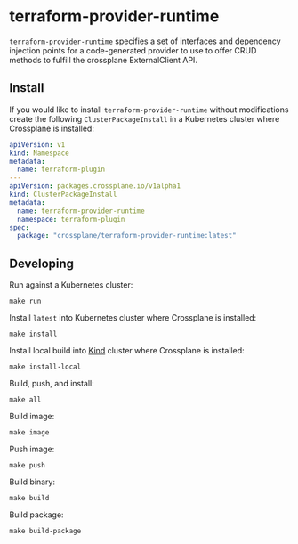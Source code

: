 # terraform-provider-runtime


`terraform-provider-runtime` specifies a set of interfaces and dependency injection points for a code-generated provider to use to offer CRUD
methods to fulfill the crossplane ExternalClient API.

## Install

If you would like to install `terraform-provider-runtime` without modifications create
the following `ClusterPackageInstall` in a Kubernetes cluster where Crossplane is
installed:

```yaml
apiVersion: v1
kind: Namespace
metadata:
  name: terraform-plugin
---
apiVersion: packages.crossplane.io/v1alpha1
kind: ClusterPackageInstall
metadata:
  name: terraform-provider-runtime
  namespace: terraform-plugin
spec:
  package: "crossplane/terraform-provider-runtime:latest"
```

## Developing

Run against a Kubernetes cluster:
```
make run
```

Install `latest` into Kubernetes cluster where Crossplane is installed:
```
make install
```

Install local build into [Kind](https://kind.sigs.k8s.io/docs/user/quick-start/)
cluster where Crossplane is installed:
```
make install-local
```

Build, push, and install:
```
make all
```

Build image:
```
make image
```

Push image:
```
make push
```

Build binary:
```
make build
```

Build package:
```
make build-package
```
